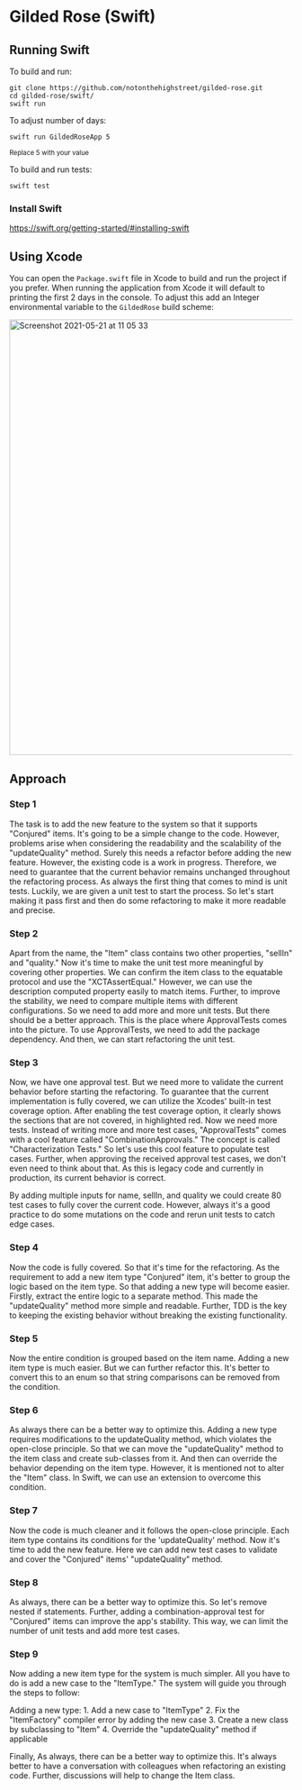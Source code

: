 # Gilded Rose (Swift)

## Running Swift

To build and run:

    git clone https://github.com/notonthehighstreet/gilded-rose.git
    cd gilded-rose/swift/
    swift run
    
To adjust number of days:

    swift run GildedRoseApp 5
    
<sup>Replace 5 with your value</sup>

To build and run tests:

    swift test

### Install Swift

https://swift.org/getting-started/#installing-swift

## Using Xcode

You can open the `Package.swift` file in Xcode to build and run the project if you prefer. When running the application from Xcode it will default to printing the first 2 days in the console. To adjust this add an Integer environmental variable to the `GildedRose` build scheme:

<img width="773" alt="Screenshot 2021-05-21 at 11 05 33" src="https://user-images.githubusercontent.com/630601/119180032-9fc7c780-ba67-11eb-849c-78e0bf691fd9.png">

## Approach

### Step 1

The task is to add the new feature to the system so that it supports "Conjured" items. It's going to be a simple change to the code. However, problems arise when considering the readability and the scalability of the "updateQuality" method. Surely this needs a refactor before adding the new feature. However, the existing code is a work in progress. Therefore, we need to guarantee that the current behavior remains unchanged throughout the refactoring process. As always the first thing that comes to mind is unit tests. Luckily, we are given a unit test to start the process. So let's start making it pass first and then do some refactoring to make it more readable and precise.

### Step 2

Apart from the name, the "Item" class contains two other properties, "sellIn" and "quality." Now it's time to make the unit test more meaningful by covering other properties. We can confirm the item class to the equatable protocol and use the "XCTAssertEqual." However, we can use the description computed property easily to match items. Further, to improve the stability, we need to compare multiple items with different configurations. So we need to add more and more unit tests. But there should be a better approach. This is the place where ApprovalTests comes into the picture. To use ApprovalTests, we need to add the package dependency. And then, we can start refactoring the unit test.

### Step 3

Now, we have one approval test. But we need more to validate the current behavior before starting the refactoring. To guarantee that the current implementation is fully covered, we can utilize the Xcodes' built-in test coverage option. After enabling the test coverage option, it clearly shows the sections that are not covered, in highlighted red. Now we need more tests. Instead of writing more and more test cases, "ApprovalTests" comes with a cool feature called "CombinationApprovals." The concept is called "Characterization Tests." So let's use this cool feature to populate test cases. Further, when approving the received approval test cases, we don't even need to think about that. As this is legacy code and currently in production, its current behavior is correct. 

By adding multiple inputs for name, sellIn, and quality we could create 80 test cases to fully cover the current code. However, always it's a good practice to do some mutations on the code and rerun unit tests to catch edge cases.

### Step 4

Now the code is fully covered. So that it's time for the refactoring. As the requirement to add a new item type "Conjured" item, it's better to group the logic based on the item type. So that adding a new type will become easier. Firstly, extract the entire logic to a separate method. This made the "updateQuality" method more simple and readable. Further, TDD is the key to keeping the existing behavior without breaking the existing functionality.

### Step 5

Now the entire condition is grouped based on the item name. Adding a new item type is much easier. But we can further refactor this. It's better to convert this to an enum so that string comparisons can be removed from the condition.

### Step 6

As always there can be a better way to optimize this. Adding a new type requires modifications to the updateQuality method, which violates the open-close principle. So that we can move the "updateQuality" method to the item class and create sub-classes from it. And then can override the behavior depending on the item type. However, it is mentioned not to alter the "Item" class. In Swift, we can use an extension to overcome this condition.

### Step 7

Now the code is much cleaner and it follows the open-close principle. Each item type contains its conditions for the 'updateQuality' method. Now it's time to add the new feature. Here we can add new test cases to validate and cover the "Conjured" items' "updateQuality" method.  

### Step 8

As always, there can be a better way to optimize this. So let's remove nested if statements. Further, adding a combination-approval test for "Conjured" items can improve the app's stability. This way, we can limit the number of unit tests and add more test cases.

### Step 9

Now adding a new item type for the system is much simpler. All you have to do is add a new case to the "ItemType." The system will guide you through the steps to follow:
 
Adding a new type:
    1. Add a new case to "ItemType"
    2. Fix the "ItemFactory" compiler error by adding the new case
    3. Create a new class by subclassing to  "Item"
    4. Override the "updateQuality" method if applicable
    
Finally, As always, there can be a better way to optimize this. It's always better to have a conversation with colleagues when refactoring an existing code. Further, discussions will help to change the Item class. 
